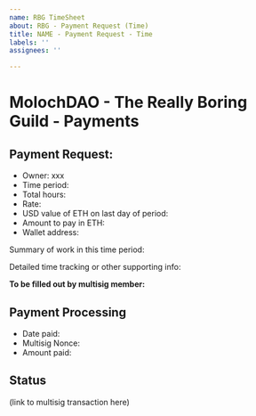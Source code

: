 ```yaml
---
name: RBG TimeSheet
about: RBG - Payment Request (Time)
title: NAME - Payment Request - Time
labels: ''
assignees: ''

---
```


# MolochDAO - The Really Boring Guild - Payments

## Payment Request:
* Owner: xxx
* Time period: 
* Total hours:
* Rate: 
* USD value of ETH on last day of period: 
* Amount to pay in ETH:
* Wallet address:

Summary of work in this time period:


Detailed time tracking or other supporting info:

**To be filled out by multisig member:**
## Payment Processing
* Date paid:
* Multisig Nonce: 
* Amount paid:

## Status
(link to multisig transaction here)
